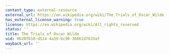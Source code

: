 ```yaml
---
content_type: external-resource
external_url: https://en.wikipedia.org/wiki/The_Trials_of_Oscar_Wilde
has_external_license_warning: true
license: https://en.wikipedia.org/wiki/All_rights_reserved
status: ''
title: The Trials of Oscar Wilde
uid: 0b20fb10-d514-4a39-bc96-36661d7633af
wayback_url: ''
---
```

